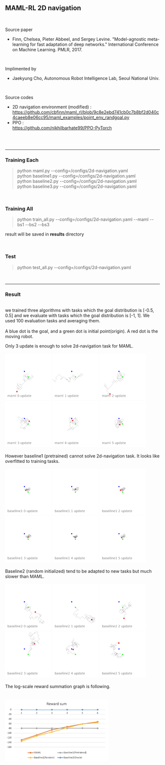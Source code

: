 ## MAML-RL 2D navigation
<br>

Source paper
+ Finn, Chelsea, Pieter Abbeel, and Sergey Levine. "Model-agnostic meta-learning for fast adaptation of deep networks." International Conference on Machine Learning. PMLR, 2017.
 
<br>

Implimented by 
+ Jaekyung Cho, Autonomous Robot Intelligence Lab, Seoul National Univ.  

<br>

Source codes  
+ 2D navigation environment (modified) : https://github.com/cbfinn/maml_rl/blob/9c8e2ebd741cb0c7b8bf2d040c4caeeb8e06cc95/maml_examples/point_env_randgoal.py  
+ PPO :  
https://github.com/nikhilbarhate99/PPO-PyTorch

<br>
<br>

---
### Training Each


> python maml.py --config=/configs/2d-navigation.yaml  
> python baseline1.py --config=/configs/2d-navigation.yaml  
> python baseline2.py --config=/configs/2d-navigation.yaml  
> python baseline3.py --config=/configs/2d-navigation.yaml  

<br>

### Training All

> python train_all.py --config=/configs/2d-navigation.yaml --maml --bs1 --bs2 --bs3  

result will be saved in **results** directory

<br>

### Test

> python test_all.py --config=/configs/2d-navigation.yaml

<br>

---

### Result 

<br>
we trained three algorithms with tasks which the goal distribution is [-0.5, 0.5] and we evaluate with tasks which the goal distribution is [-1, 1]. We used 100 evaluation tasks and averaging them.
<br>
<br>
A blue dot is the goal, and a green dot is initial point(origin).  
A red dot is the moving robot.
  
Only 3 update is enough to solve 2d-navigation task for MAML.
<br>  
<img src="results/maml_0_update.png" style="height: 150px;">
<img src="results/maml_1_update.png" style="height: 150px;">
<img src="results/maml_2_update.png" style="height: 150px;">
<img src="results/maml_3_update.png" style="height: 150px;">
<img src="results/maml_4_update.png" style="height: 150px;">
<img src="results/maml_5_update.png" style="height: 150px;">
<br><br>
However baseline1 (pretrained) cannot solve 2d-navigation task. It looks like overfitted to training tasks.
<br><br> 
<img src="results/baseline1_0_update.png" style="height: 150px;">
<img src="results/baseline1_1_update.png" style="height: 150px;">
<img src="results/baseline1_2_update.png" style="height: 150px;">
<img src="results/baseline1_3_update.png" style="height: 150px;">
<img src="results/baseline1_4_update.png" style="height: 150px;">
<img src="results/baseline1_5_update.png" style="height: 150px;">
<br><br>
Baseline2 (random initialized) tend to be adapted to new tasks but much slower than MAML.
<br><br>
<img src="results/baseline2_0_update.png" style="height: 150px;">
<img src="results/baseline2_1_update.png" style="height: 150px;">
<img src="results/baseline2_2_update.png" style="height: 150px;">
<img src="results/baseline2_3_update.png" style="height: 150px;">
<img src="results/baseline2_4_update.png" style="height: 150px;">
<img src="results/baseline2_5_update.png" style="height: 150px;">
<br><br>
The log-scale reward summation graph is following.  
<br><br>
<img src="results/MAML_result.png" style="height: 200px;">
